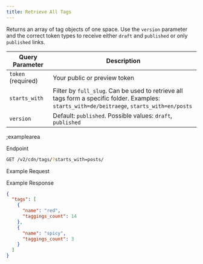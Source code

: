 ```yaml
---
title: Retrieve All Tags
---
```


Returns an array of tag objects of one space. Use the `version` parameter and the correct token types to receive either `draft` and `published` or only `published` links.  

| Query Parameter           | Description          |
|---------------------|----------------------|
| `token` (required) | Your public or preview token |
| `starts_with` | Filter by `full_slug`. Can be used to retrieve all tags form a specific folder. Examples: `starts_with=de/beitraege`, `starts_with=en/posts` | 
| `version` | Default: `published`. Possible values: `draft`, `published` |

;examplearea

Endpoint

```bash
GET /v2/cdn/tags/?starts_with=posts/
```

Example Request

<RequestExample url="https://api.storyblok.com/v2/cdn/tags/?starts_with=posts/&token=ask9soUkv02QqbZgmZdeDAtt"></RequestExample>

Example Response 

```json
{
  "tags": [
    {
      "name": "red",
      "taggings_count": 14
    },
    {
      "name": "spicy",
      "taggings_count": 3
    }
  ]
}
```
